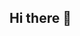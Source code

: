 ## Hi there 👋

<!--
**asgud/asgud** is a ✨ _special_ ✨ repository because its `README.md` (this file) appears on your GitHub profile.

Here are some ideas to get you started:

- 🔭 I’m currently working as Buyer at ST Engineering
- 🌱 I’m currently learning AI/Data Science at Becode Bootcamp
- 💬 Ask me about Supply Chain, Procurement, AI and Data Science 
- 📫 How to reach me: www.linkedin.com/in/asthagudgilla
- ⚡ Fun fact: ...
-->
